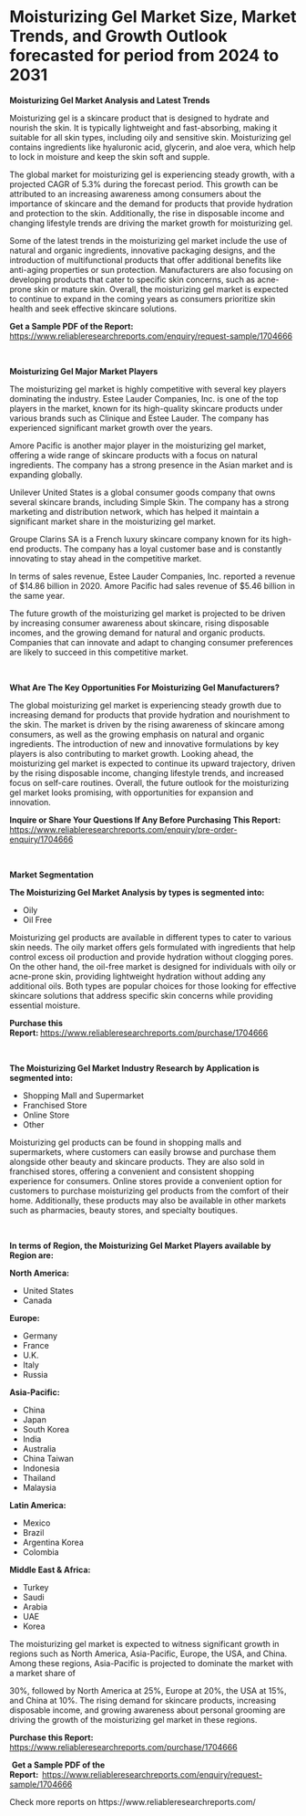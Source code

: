 <p><h1>Moisturizing Gel Market Size, Market Trends, and Growth Outlook forecasted for period from 2024 to 2031</h1></p><p><strong>Moisturizing Gel Market Analysis and Latest Trends</strong></p>
<p><p>Moisturizing gel is a skincare product that is designed to hydrate and nourish the skin. It is typically lightweight and fast-absorbing, making it suitable for all skin types, including oily and sensitive skin. Moisturizing gel contains ingredients like hyaluronic acid, glycerin, and aloe vera, which help to lock in moisture and keep the skin soft and supple.</p><p>The global market for moisturizing gel is experiencing steady growth, with a projected CAGR of 5.3% during the forecast period. This growth can be attributed to an increasing awareness among consumers about the importance of skincare and the demand for products that provide hydration and protection to the skin. Additionally, the rise in disposable income and changing lifestyle trends are driving the market growth for moisturizing gel.</p><p>Some of the latest trends in the moisturizing gel market include the use of natural and organic ingredients, innovative packaging designs, and the introduction of multifunctional products that offer additional benefits like anti-aging properties or sun protection. Manufacturers are also focusing on developing products that cater to specific skin concerns, such as acne-prone skin or mature skin. Overall, the moisturizing gel market is expected to continue to expand in the coming years as consumers prioritize skin health and seek effective skincare solutions.</p></p>
<p><strong>Get a Sample PDF of the Report:&nbsp;</strong> <a href="https://www.reliableresearchreports.com/enquiry/request-sample/1704666">https://www.reliableresearchreports.com/enquiry/request-sample/1704666</a></p>
<p>&nbsp;</p>
<p><strong>Moisturizing Gel Major Market Players</strong></p>
<p><p>The moisturizing gel market is highly competitive with several key players dominating the industry. Estee Lauder Companies, Inc. is one of the top players in the market, known for its high-quality skincare products under various brands such as Clinique and Estee Lauder. The company has experienced significant market growth over the years.</p><p>Amore Pacific is another major player in the moisturizing gel market, offering a wide range of skincare products with a focus on natural ingredients. The company has a strong presence in the Asian market and is expanding globally.</p><p>Unilever United States is a global consumer goods company that owns several skincare brands, including Simple Skin. The company has a strong marketing and distribution network, which has helped it maintain a significant market share in the moisturizing gel market.</p><p>Groupe Clarins SA is a French luxury skincare company known for its high-end products. The company has a loyal customer base and is constantly innovating to stay ahead in the competitive market.</p><p>In terms of sales revenue, Estee Lauder Companies, Inc. reported a revenue of $14.86 billion in 2020. Amore Pacific had sales revenue of $5.46 billion in the same year.</p><p>The future growth of the moisturizing gel market is projected to be driven by increasing consumer awareness about skincare, rising disposable incomes, and the growing demand for natural and organic products. Companies that can innovate and adapt to changing consumer preferences are likely to succeed in this competitive market.</p></p>
<p>&nbsp;</p>
<p><strong>What Are The Key Opportunities For Moisturizing Gel Manufacturers?</strong></p>
<p><p>The global moisturizing gel market is experiencing steady growth due to increasing demand for products that provide hydration and nourishment to the skin. The market is driven by the rising awareness of skincare among consumers, as well as the growing emphasis on natural and organic ingredients. The introduction of new and innovative formulations by key players is also contributing to market growth. Looking ahead, the moisturizing gel market is expected to continue its upward trajectory, driven by the rising disposable income, changing lifestyle trends, and increased focus on self-care routines. Overall, the future outlook for the moisturizing gel market looks promising, with opportunities for expansion and innovation.</p></p>
<p><strong>Inquire or Share Your Questions If Any Before Purchasing This Report:</strong> <a href="https://www.reliableresearchreports.com/enquiry/pre-order-enquiry/1704666">https://www.reliableresearchreports.com/enquiry/pre-order-enquiry/1704666</a></p>
<p>&nbsp;</p>
<p><strong>Market Segmentation</strong></p>
<p><strong>The Moisturizing Gel Market Analysis by types is segmented into:</strong></p>
<p><ul><li>Oily</li><li>Oil Free</li></ul></p>
<p><p>Moisturizing gel products are available in different types to cater to various skin needs. The oily market offers gels formulated with ingredients that help control excess oil production and provide hydration without clogging pores. On the other hand, the oil-free market is designed for individuals with oily or acne-prone skin, providing lightweight hydration without adding any additional oils. Both types are popular choices for those looking for effective skincare solutions that address specific skin concerns while providing essential moisture.</p></p>
<p><strong>Purchase this Report:&nbsp;</strong><a href="https://www.reliableresearchreports.com/purchase/1704666">https://www.reliableresearchreports.com/purchase/1704666</a></p>
<p>&nbsp;</p>
<p><strong>The Moisturizing Gel Market Industry Research by Application is segmented into:</strong></p>
<p><ul><li>Shopping Mall and Supermarket</li><li>Franchised Store</li><li>Online Store</li><li>Other</li></ul></p>
<p><p>Moisturizing gel products can be found in shopping malls and supermarkets, where customers can easily browse and purchase them alongside other beauty and skincare products. They are also sold in franchised stores, offering a convenient and consistent shopping experience for consumers. Online stores provide a convenient option for customers to purchase moisturizing gel products from the comfort of their home. Additionally, these products may also be available in other markets such as pharmacies, beauty stores, and specialty boutiques.</p></p>
<p>&nbsp;</p>
<p><strong>In terms of Region, the Moisturizing Gel Market Players available by Region are:</strong></p>
<p>
    <p> <strong> North America: </strong>
        <ul>
            <li>United States</li>
            <li>Canada</li>
        </ul>
        </p> 
    <p> <strong> Europe: </strong>
        <ul>
            <li>Germany</li>
            <li>France</li>
            <li>U.K.</li>
            <li>Italy</li>
            <li>Russia</li>
        </ul>
        </p> 
    <p> <strong> Asia-Pacific: </strong>
        <ul>
            <li>China</li>
            <li>Japan</li>
            <li>South Korea</li>
            <li>India</li>
            <li>Australia</li>
            <li>China Taiwan</li>
            <li>Indonesia</li>
            <li>Thailand</li>
            <li>Malaysia</li>
        </ul>
        </p> 
    <p> <strong> Latin America: </strong>
        <ul>
            <li>Mexico</li>
            <li>Brazil</li>
            <li>Argentina Korea</li>
            <li>Colombia</li>
        </ul>
        </p> 
    <p> <strong> Middle East & Africa: </strong>
        <ul>
            <li>Turkey</li>
            <li>Saudi</li>
            <li>Arabia</li>
            <li>UAE</li>
            <li>Korea</li>
        </ul>
    </p>
    </p>
<p><p>The moisturizing gel market is expected to witness significant growth in regions such as North America, Asia-Pacific, Europe, the USA, and China. Among these regions, Asia-Pacific is projected to dominate the market with a market share of </p><p>30%, followed by North America at 25%, Europe at 20%, the USA at 15%, and China at 10%. The rising demand for skincare products, increasing disposable income, and growing awareness about personal grooming are driving the growth of the moisturizing gel market in these regions.</p></p>
<p><strong>Purchase this Report: </strong><a href="https://www.reliableresearchreports.com/purchase/1704666">https://www.reliableresearchreports.com/purchase/1704666</a></p>
<p>&nbsp;<strong>Get a Sample PDF of the Report:&nbsp;&nbsp;</strong><a href="https://www.reliableresearchreports.com/enquiry/request-sample/1704666">https://www.reliableresearchreports.com/enquiry/request-sample/1704666</a></p>
<p><strong></strong></p>
<p>Check more reports on https://www.reliableresearchreports.com/</p>